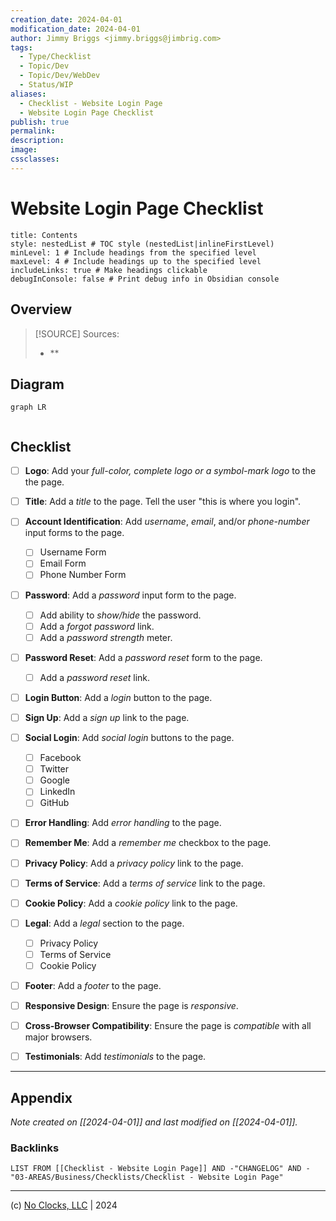 ```yaml
---
creation_date: 2024-04-01
modification_date: 2024-04-01
author: Jimmy Briggs <jimmy.briggs@jimbrig.com>
tags:
  - Type/Checklist
  - Topic/Dev
  - Topic/Dev/WebDev
  - Status/WIP
aliases:
  - Checklist - Website Login Page
  - Website Login Page Checklist
publish: true
permalink:
description:
image:
cssclasses:
---
```


# Website Login Page Checklist

```table-of-contents
title: Contents 
style: nestedList # TOC style (nestedList|inlineFirstLevel)
minLevel: 1 # Include headings from the specified level
maxLevel: 4 # Include headings up to the specified level
includeLinks: true # Make headings clickable
debugInConsole: false # Print debug info in Obsidian console
```

## Overview

> [!SOURCE] Sources:
> - **

## Diagram

```mermaid
graph LR
  
```

## Checklist

- [ ] **Logo**: Add your *full-color, complete logo or a symbol-mark logo* to the the page.

- [ ] **Title**: Add a *title* to the page. Tell the user "this is where you login".

- [ ] **Account Identification**: Add *username*, *email*, and/or *phone-number* input forms to the page.
  - [ ] Username Form
  - [ ] Email Form
  - [ ] Phone Number Form

- [ ] **Password**: Add a *password* input form to the page.
  - [ ] Add ability to *show/hide* the password.
  - [ ] Add a *forgot password* link.
  - [ ] Add a *password strength* meter.

- [ ] **Password Reset**: Add a *password reset* form to the page.
  - [ ] Add a *password reset* link.

- [ ] **Login Button**: Add a *login* button to the page.

- [ ] **Sign Up**: Add a *sign up* link to the page.

- [ ] **Social Login**: Add *social login* buttons to the page.
  - [ ] Facebook
  - [ ] Twitter
  - [ ] Google
  - [ ] LinkedIn
  - [ ] GitHub

- [ ] **Error Handling**: Add *error handling* to the page.

- [ ] **Remember Me**: Add a *remember me* checkbox to the page.

- [ ] **Privacy Policy**: Add a *privacy policy* link to the page.

- [ ] **Terms of Service**: Add a *terms of service* link to the page.

- [ ] **Cookie Policy**: Add a *cookie policy* link to the page.

- [ ] **Legal**: Add a *legal* section to the page.
  - [ ] Privacy Policy
  - [ ] Terms of Service
  - [ ] Cookie Policy

- [ ] **Footer**: Add a *footer* to the page.

- [ ] **Responsive Design**: Ensure the page is *responsive*.

- [ ] **Cross-Browser Compatibility**: Ensure the page is *compatible* with all major browsers.

- [ ] **Testimonials**: Add *testimonials* to the page.

***

## Appendix

*Note created on [[2024-04-01]] and last modified on [[2024-04-01]].*

### Backlinks

```dataview
LIST FROM [[Checklist - Website Login Page]] AND -"CHANGELOG" AND -"03-AREAS/Business/Checklists/Checklist - Website Login Page"
```

***

(c) [No Clocks, LLC](https://github.com/noclocks) | 2024

